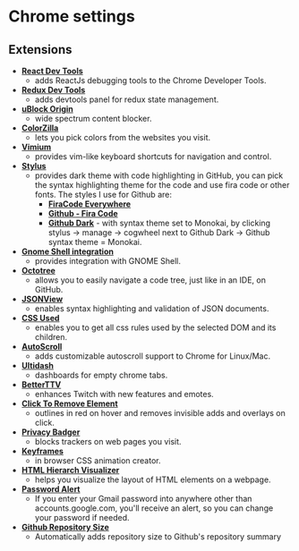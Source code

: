 # Chrome settings

## Extensions

- [**React Dev Tools**](https://chrome.google.com/webstore/detail/react-developer-tools/fmkadmapgofadopljbjfkapdkoienihi)
  - adds ReactJs debugging tools to the Chrome Developer Tools.
- [**Redux Dev Tools**](https://github.com/zalmoxisus/redux-devtools-extension)
  - adds devtools panel for redux state management.
- [**uBlock Origin**](https://chrome.google.com/webstore/detail/ublock-origin/cjpalhdlnbpafiamejdnhcphjbkeiagm/related?hl=en)
  - wide spectrum content blocker.
- [**ColorZilla**](https://chrome.google.com/webstore/detail/colorzilla/bhlhnicpbhignbdhedgjhgdocnmhomnp)
  - lets you pick colors from the websites you visit.
- [**Vimium**](https://chrome.google.com/webstore/detail/vimium/dbepggeogbaibhgnhhndojpepiihcmeb)
  - provides vim-like keyboard shortcuts for navigation and control.
- [**Stylus**](https://github.com/StylishThemes/GitHub-Dark)
  - provides dark theme with code highlighting in GitHub, you can pick the
    syntax highlighting theme for the code and use fira code or other fonts. The
    styles I use for Github are:
    - [**FiraCode Everywhere**](https://userstyles.org/styles/143645/firacode-everywhere)
    - [**Github - Fira Code**](https://userstyles.org/styles/167666/github-fira-code)
    - [**Github Dark**](https://github.com/StylishThemes/GitHub-Dark) - with
      syntax theme set to Monokai, by clicking stylus -> manage -> cogwheel next
      to Github Dark -> Github syntax theme = Monokai.
- [**Gnome Shell integration**](https://chrome.google.com/webstore/detail/gnome-shell-integration/gphhapmejobijbbhgpjhcjognlahblep)
  - provides integration with GNOME Shell.
- [**Octotree**](https://chrome.google.com/webstore/detail/octotree/bkhaagjahfmjljalopjnoealnfndnagc)
  - allows you to easily navigate a code tree, just like in an IDE, on GitHub.
- [**JSONView**](https://chrome.google.com/webstore/detail/jsonview/chklaanhfefbnpoihckbnefhakgolnmc)
  - enables syntax highlighting and validation of JSON documents.
- [**CSS Used**](https://chrome.google.com/webstore/detail/css-used/cdopjfddjlonogibjahpnmjpoangjfff)
  - enables you to get all css rules used by the selected DOM and its children.
- [**AutoScroll**](https://chrome.google.com/webstore/detail/autoscroll/occjjkgifpmdgodlplnacmkejpdionan)
  - adds customizable autoscroll support to Chrome for Linux/Mac.
- [**Ultidash**](https://chrome.google.com/webstore/detail/ultidash-new-tab/dghaelfeofkkdebndhkfoneojddiebhd)
  - dashboards for empty chrome tabs.
- [**BetterTTV**](https://chrome.google.com/webstore/detail/betterttv/ajopnjidmegmdimjlfnijceegpefgped?hl=en)
  - enhances Twitch with new features and emotes.
- [**Click To Remove Element**](https://chrome.google.com/webstore/detail/click-to-remove-element/jcgpghgjhhahcefnfpbncdmhhddedhnk?hl=en)
  - outlines in red on hover and removes invisible adds and overlays on click.
- [**Privacy Badger**](https://chrome.google.com/webstore/detail/privacy-badger/pkehgijcmpdhfbdbbnkijodmdjhbjlgp)
  - blocks trackers on web pages you visit.
- [**Keyframes**](https://chrome.google.com/webstore/detail/keyframes/dalaiblmpeklkjnpeocmaojcfldmbfck?hl=en)
  - in browser CSS animation creator.
- [**HTML Hierarch Visualizer**](https://chrome.google.com/webstore/detail/html-hierarchy-visualizer/beaeppehjnnnidajcmalfcajahopihcb?hl=en)
  - helps you visualize the layout of HTML elements on a webpage.
- [**Password Alert**](https://chrome.google.com/webstore/detail/password-alert/noondiphcddnnabmjcihcjfbhfklnnep/related)
  - If you enter your Gmail password into anywhere other than
    accounts.google.com, you'll receive an alert, so you can change your
    password if needed.
- [**Github Repository Size**](https://chrome.google.com/webstore/detail/github-repository-size/apnjnioapinblneaedefcnopcjepgkci/related)
  - Automatically adds repository size to Github's repository summary

